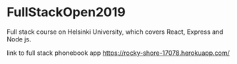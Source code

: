 # FullStackOpen2019

Full stack course on Helsinki University, which covers React, Express and Node js.

link to full stack phonebook app https://rocky-shore-17078.herokuapp.com/
